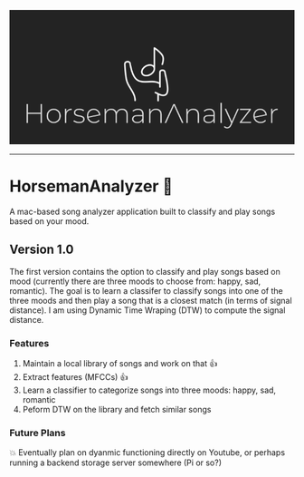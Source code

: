<p align="center">
  <img src="/logo/banner.png"/>
</p>
<hr>

# HorsemanAnalyzer :musical_note:
A mac-based song analyzer application built to classify and play songs based on your mood.

## Version 1.0
The first version contains the option to classify and play songs based on mood (currently there are three moods to choose from: happy, sad, romantic).
The goal is to learn a classifer to classify songs into one of the three moods and then play a song that is a closest match (in terms of signal distance). I am using Dynamic Time Wraping (DTW) to compute the signal distance.

### Features

1. Maintain a local library of songs and work on that :+1:
2. Extract features (MFCCs) :+1:
3. Learn a classifier to categorize songs into three moods: happy, sad, romantic
4. Peform DTW on the library and fetch similar songs

### Future Plans

:collision: Eventually plan on dyanmic functioning directly on Youtube, or perhaps running a backend storage server somewhere (Pi or so?)

